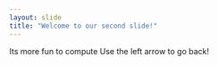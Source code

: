 ```yaml
---
layout: slide
title: "Welcome to our second slide!"
---
```

Its more fun to compute
Use the left arrow to go back!
